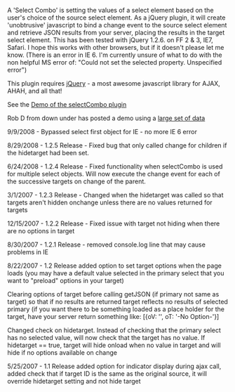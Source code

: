 A 'Select Combo' is setting the values of a select element based on the user's choice of the source select element.  As a jQuery plugin, it will create 'unobtrusive' javascript to bind a change event to the source select element and retrieve JSON results from your server, placing the results in the target select element.  This has been tested with jQuery 1.2.6. on FF 2 & 3, IE7, Safari.  I hope this works with other browsers, but if it doesn't please let me know. (There is an error in IE 6.  I'm currently unsure of what to do with the non helpful MS error of: "Could not set the selected property.  Unspecified error")

This plugin requires [jQuery](http://jquery.com) - a most awesome javascript library for AJAX, AHAH, and all that!

See the [Demo of the selectCombo plugin](http://lasso.pro/selectCombo/)

Rob D from down under has posted a demo using a [large set of data](http://www.msxhost.com/jquery/linked-selects/shelane/)

9/9/2008 - Bypassed select first object for IE - no more IE 6 error

8/29/2008 - 1.2.5 Release - Fixed bug that only called change for children if the hidetarget had been set.

6/24/2008 - 1.2.4 Release - Fixed functionality when selectCombo is used for multiple select objects.  Will now execute the change event for each of the successive targets on change of the parent.

3/1/2007 - 1.2.3 Release - Changed when the hidetarget was called so that targets aren't hidden onchange unless there are no values returned for targets

12/15/2007 - 1.2.2 Release - Fixed issue with target not hiding when there are no options in target

8/30/2007 - 1.2.1 Release - removed console.log line that may cause problems in IE

8/22/2007 - 1.2 Release added option to set target options when the page loads (you may have a default value selected in the primary select that you want to "preload" options in your target)

Clearing options of target before calling getJSON (if primary not same as target) so that if no results are returned target reflects no results of selected primary (if you want there to be something loaded as a place holder for the target, have your server return something like: [{oV: '', oT: '-No Option-'}]

Changed check on hidetarget.  Instead of checking that the primary select has no selected value, will now check that the target has no value.
If hidetarget == true, target will hide onload when no value in target and will hide if no options available on change

5/25/2007 - 1.1 Release added option for indicator display during ajax call, added check that if target ID is the same as the original source, it will override hidetarget setting and not hide target